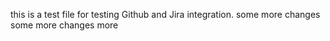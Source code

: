 this is a test file for testing Github and Jira integration.
some more changes
some more changes
more
